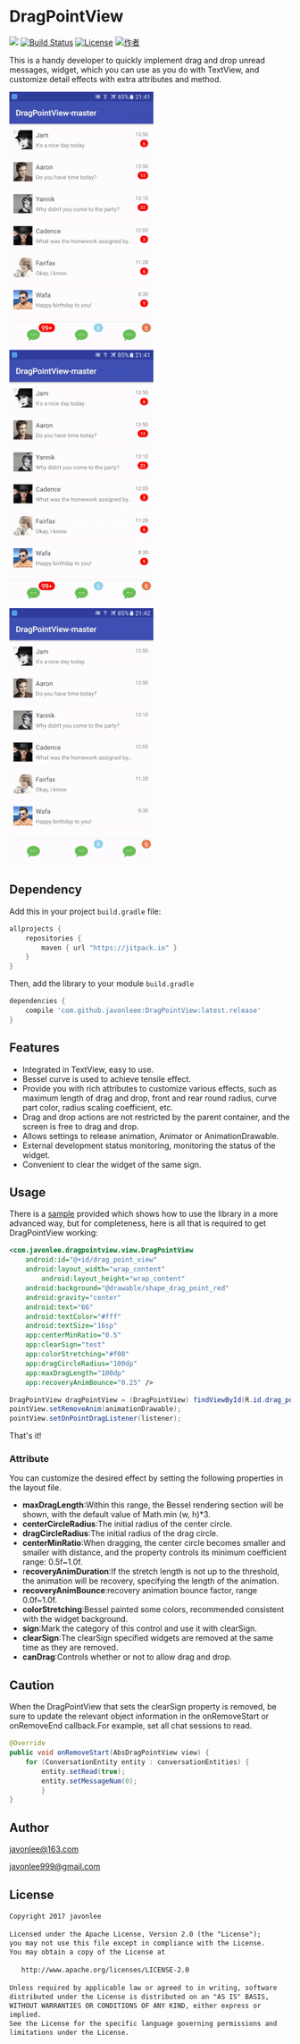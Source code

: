 # DragPointView

[![](https://jitpack.io/v/javonleee/DragPointView.svg)](https://jitpack.io/#javonleee/DragPointView) [![Build Status](https://travis-ci.org/javonleee/DragPointView.svg?branch=master)](https://travis-ci.org/javonleee/DragPointView) [![License](https://img.shields.io/badge/license-Apache%202-4EB1BA.svg)](https://www.apache.org/licenses/LICENSE-2.0.html) [![作者](https://img.shields.io/badge/author-javonlee-green.svg)](http://www.gdky005.com)


This is a handy developer to quickly implement drag and drop unread messages, widget, which you can use as you do with TextView, and customize detail effects with extra attributes and method.

![](static/example_1.gif)![](static/example_2.gif)![](static/example_3.gif)

## Dependency

Add this in your project `build.gradle` file:

```gradle
allprojects {
    repositories {
        maven { url "https://jitpack.io" }
    }
}
```

Then, add the library to your module `build.gradle`
```gradle
dependencies {
    compile 'com.github.javonleee:DragPointView:latest.release'
}
```

## Features
- Integrated in TextView, easy to use.
- Bessel curve is used to achieve tensile effect.
- Provide you with rich attributes to customize various effects, such as maximum length of drag and drop, front and rear round radius, curve part color, radius scaling coefficient, etc.
- Drag and drop actions are not restricted by the parent container, and the screen is free to drag and drop.
- Allows settings to release animation, Animator or AnimationDrawable.
- External development status monitoring, monitoring the status of the widget.
- Convenient to clear the widget of the same sign.

## Usage
There is a [sample](https://github.com/javonleee/DragPointView/tree/master/sample) provided which shows how to use the library in a more advanced way, but for completeness, here is all that is required to get DragPointView working:
```xml
<com.javonlee.dragpointview.view.DragPointView
	android:id="@+id/drag_point_view"
	android:layout_width="wrap_content"
        android:layout_height="wrap_content"
	android:background="@drawable/shape_drag_point_red"
	android:gravity="center"
	android:text="66"
	android:textColor="#fff"
	android:textSize="16sp"
	app:centerMinRatio="0.5"
	app:clearSign="test"
	app:colorStretching="#f00"
	app:dragCircleRadius="100dp"
	app:maxDragLength="100dp"
	app:recoveryAnimBounce="0.25" />
```
```java
DragPointView dragPointView = (DragPointView) findViewById(R.id.drag_point_view);
pointView.setRemoveAnim(animationDrawable);
pointView.setOnPointDragListener(listener);
```
That's it!

### Attribute
You can customize the desired effect by setting the following properties in the layout file.
- **maxDragLength**:Within this range, the Bessel rendering section will be shown, with the default value of Math.min (w, h)*3.
- **centerCircleRadius**:The initial radius of the center circle.
- **dragCircleRadius**:The initial radius of the drag circle.
- **centerMinRatio**:When dragging, the center circle becomes smaller and smaller with distance, and the property controls its minimum coefficient range: 0.5f~1.0f.
- r**ecoveryAnimDuration**:If the stretch length is not up to the threshold, the animation will be recovery, specifying the length of the animation.
- **recoveryAnimBounce**:recovery animation bounce factor, range 0.0f~1.0f.
- **colorStretching**:Bessel painted some colors, recommended consistent with the widget background.
- **sign**:Mark the category of this control and use it with clearSign.
- **clearSign**:The clearSign specified widgets are removed at the same time as they are removed.
- **canDrag**:Controls whether or not to allow drag and drop.


## Caution
When the DragPointView that sets the clearSign property is removed, be sure to update the relevant object information in the onRemoveStart or onRemoveEnd callback.For example, set all chat sessions to read.
```java
@Override
public void onRemoveStart(AbsDragPointView view) {
	for (ConversationEntity entity : conversationEntities) {
		entity.setRead(true);
		entity.setMessageNum(0);
        }
}
```


Author
------
javonlee@163.com

javonlee999@gmail.com


License
--------

    Copyright 2017 javonlee

    Licensed under the Apache License, Version 2.0 (the "License");
    you may not use this file except in compliance with the License.
    You may obtain a copy of the License at

       http://www.apache.org/licenses/LICENSE-2.0

    Unless required by applicable law or agreed to in writing, software
    distributed under the License is distributed on an "AS IS" BASIS,
    WITHOUT WARRANTIES OR CONDITIONS OF ANY KIND, either express or implied.
    See the License for the specific language governing permissions and
    limitations under the License.

